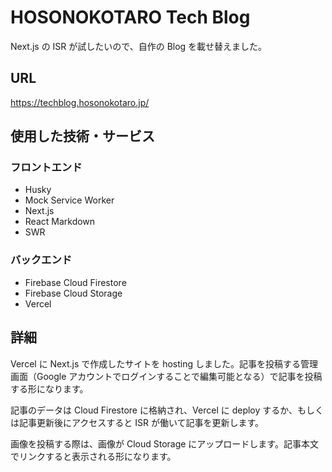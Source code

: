# HOSONOKOTARO Tech Blog

Next.js の ISR が試したいので、自作の Blog を載せ替えました。

## URL

https://techblog.hosonokotaro.jp/

## 使用した技術・サービス

### フロントエンド

- Husky
- Mock Service Worker
- Next.js
- React Markdown
- SWR

### バックエンド

- Firebase Cloud Firestore
- Firebase Cloud Storage
- Vercel

## 詳細

Vercel に Next.js で作成したサイトを hosting しました。記事を投稿する管理画面（Google アカウントでログインすることで編集可能となる）で記事を投稿する形になります。

記事のデータは Cloud Firestore に格納され、Vercel に deploy するか、もしくは記事更新後にアクセスすると ISR が働いて記事を更新します。

画像を投稿する際は、画像が Cloud Storage にアップロードします。記事本文でリンクすると表示される形になります。
